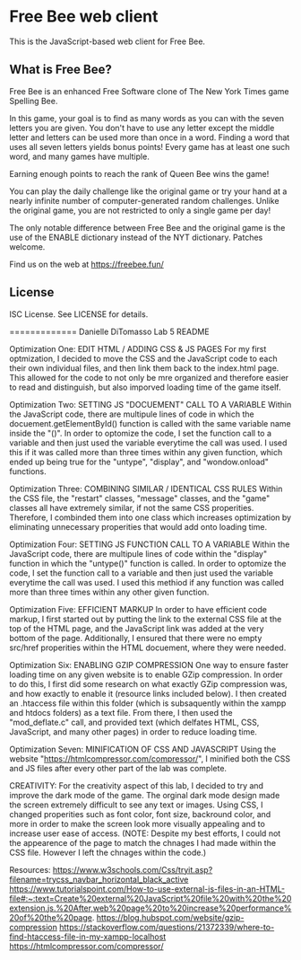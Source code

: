 Free Bee web client
===================
This is the JavaScript-based web client for Free Bee.

What is Free Bee?
-----------------
Free Bee is an enhanced Free Software clone of The New York Times game
Spelling Bee.

In this game, your goal is to find as many words as you can with the seven
letters you are given. You don't have to use any letter except the middle
letter and letters can be used more than once in a word. Finding a word
that uses all seven letters yields bonus points! Every game has at least
one such word, and many games have multiple.

Earning enough points to reach the rank of Queen Bee wins the game!

You can play the daily challenge like the original game or try your hand at a
nearly infinite number of computer-generated random challenges. Unlike the
original game, you are not restricted to only a single game per day!

The only notable difference between Free Bee and the original game is the use
 of the ENABLE dictionary instead of the NYT dictionary. Patches welcome.

Find us on the web at https://freebee.fun/

License
-------
ISC License. See LICENSE for details.

=============
Danielle DiTomasso
Lab 5 README 

Optimization One: EDIT HTML / ADDING CSS & JS PAGES
For my first optmization, I decided to move the CSS and the JavaScript code to 
each their own individual files, and then link them back to the index.html page.
This allowed for the code to not only be mre organized and therefore easier to 
read and distinguish, but also imporved loading time of the game itself.

Optimization Two: SETTING JS "DOCUEMENT" CALL TO A VARIABLE 
Within the JavaScript code, there are multipule lines of code in which the 
docuement.getElementById() function is called with the same variable name inside 
the "()". In order to optomize the code, I set the function call to a variable
and then just used the variable everytime the call was used. I used this if it was 
called more than three times within any given function, which ended up being true
for the "untype", "display", and "wondow.onload" functions. 

Optimization Three: COMBINING SIMILAR / IDENTICAL CSS RULES
Within the CSS file, the "restart" classes, "message" classes, and the "game" classes 
all have extremely similar, if not the same CSS properities. Therefore, I combinded them
into one class which increases optimization by eliminating unnecessary properities
that would add onto loading time. 

Optimization Four: SETTING JS FUNCTION CALL TO A VARIABLE 
Within the JavaScript code, there are multipule lines of code within the "display" function 
in which the "untype()" function is called. In order to optomize the code, I set the 
function call to a variable and then just used the variable everytime the call was used. 
I used this methiod if any function was called more than three times within any other given 
function.

Optimization Five: EFFICIENT MARKUP 
In order to have efficient code markup, I first started out by putting the link to the
external CSS file at the top of the HTML page, and the JavaScript link was added
at the very bottom of the page. Additionally, I ensured that there were no empty 
src/href properities within the HTML docuement, where they were needed.

Optimization Six: ENABLING GZIP COMPRESSION
One way to ensure faster loading time on any given website is to enable GZip 
compression. In order to do this, I first did some research on what exactly GZip
compression was, and how exactly to enable it (resource links included below).
I then created an .htaccess file within this folder (which is subsaquently within
the xampp and htdocs folders) as a text file. From there, I then used the 
"mod_deflate.c" call, and provided text (which delfates HTML, CSS, JavaScript,
and many other pages) in order to reduce loading time. 

Optimization Seven: MINIFICATION OF CSS AND JAVASCRIPT 
Using the website "https://htmlcompressor.com/compressor/", I minified 
both the CSS and JS files after every other part of the lab was complete.

CREATIVITY: 
For the creativity aspect of this lab, I decided to try and improve the dark
mode of the game. The orginal dark mode design made the screen extremely 
difficult to see any text or images. Using CSS, I changed properities 
such as font color, font size, backround color, and more in order to 
make the screen look more visually appealing and to increase user ease 
of access. 
(NOTE: Despite my best efforts, I could not the appearence of the page
to match the chnages I had made within the CSS file. However I left the 
chnages within the code.)

Resources:
https://www.w3schools.com/Css/tryit.asp?filename=trycss_navbar_horizontal_black_active
https://www.tutorialspoint.com/How-to-use-external-js-files-in-an-HTML-file#:~:text=Create%20external%20JavaScript%20file%20with%20the%20extension.js.%20After,web%20page%20to%20increase%20performance%20of%20the%20page.
https://blog.hubspot.com/website/gzip-compression
https://stackoverflow.com/questions/21372339/where-to-find-htaccess-file-in-my-xampp-localhost
https://htmlcompressor.com/compressor/